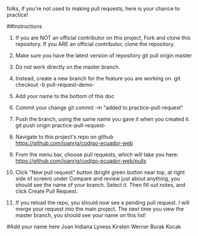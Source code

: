 folks, if you're not used to making pull requests, here is your chance to practice!

##Instructions

1. If you are NOT an official contributor on this project, Fork and clone this repository. If you ARE an official contributor, clone the repository.

2. Make sure you have the latest version of repository
  git pull origin master

3. Do not work directly on the master branch.

4. Instead, create a new branch for the feature you are working on.
    git checkout -b pull-request-demo-<yourname>

6. Add your name to the bottom of this doc

7. Commit your change
git commit -m "added <myname> to practice-pull-request"

8. Push the branch, using the same name you gave it when you created it.
git push origin practice-pull-request-<yourname>

9. Navigate to this project's repo on github
https://github.com/joanrig/codigo-ecuador-web

10. From the menu bar, choose pull requests, which will take you here:
https://github.com/joanrig/codigo-ecuador-web/pulls

11. Click "New pull request" button (bright green button near top, at right side of screen)
under Compare and review just about anything, you should see the name of your branch. Select it. Then fill out notes, and click Create Pull Request.

12. If you reload the repo, you should now see a pending pull request. I will merge your request into the main project. The next time you view the master branch, you should see your name on this list!




#Add your name here
Joan Indiana Lyness
Kirsten Werner
Burak Kocak
